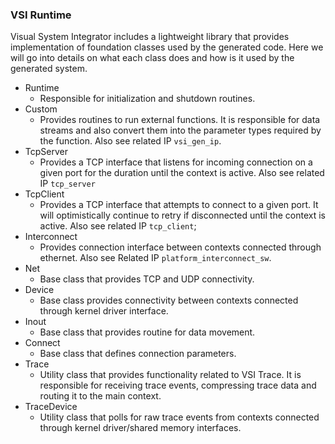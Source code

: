 ### VSI Runtime

Visual System Integrator includes a lightweight library that provides implementation of foundation classes used by the generated code. Here we will go into details on what each class does and how is it used by the generated system.

- Runtime
	- Responsible for initialization and shutdown routines.
- Custom
	- Provides routines to run external functions. It is responsible for data streams and also convert them into the parameter types required by the function. Also see related IP `vsi_gen_ip`.
- TcpServer
	- Provides a TCP interface that listens for incoming connection on a given port for the duration until the context is active. Also see related IP `tcp_server`
- TcpClient
	- Provides a TCP interface that attempts to connect to a given port. It will optimistically continue to retry if disconnected until the context is active. Also see related IP `tcp_client`;
- Interconnect
	- Provides connection interface between contexts connected through ethernet. Also see Related IP `platform_interconnect_sw`.
- Net
	- Base class that provides TCP and UDP connectivity.
- Device
	- Base class provides connectivity between contexts connected through kernel driver interface.
- Inout
	- Base class that provides routine for data movement.
- Connect
	- Base class that defines connection parameters.
- Trace
	- Utility class that provides functionality related to VSI Trace. It is responsible for receiving trace events, compressing trace data and routing it to the main context.
- TraceDevice
	- Utility class that polls for raw trace events from contexts connected through kernel driver/shared memory interfaces.
